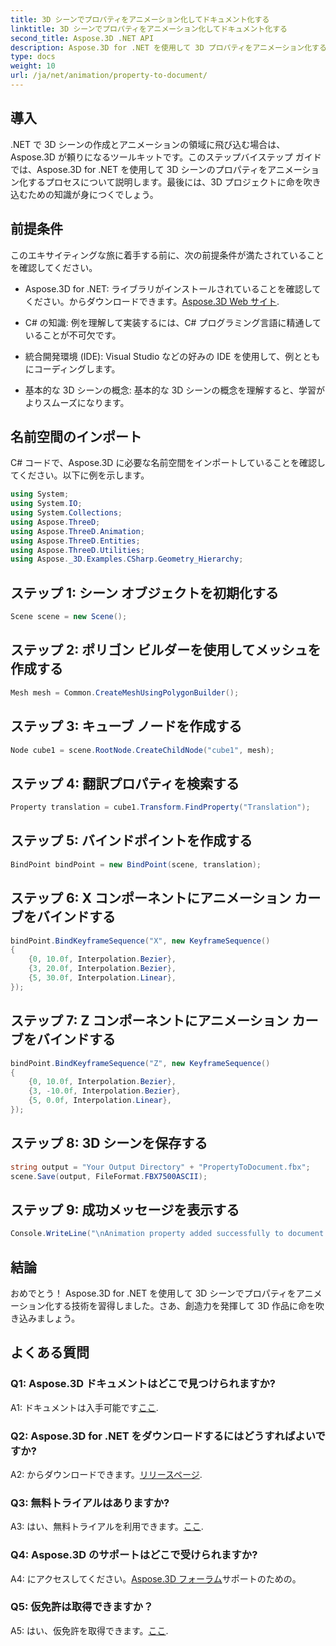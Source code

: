 ```yaml
---
title: 3D シーンでプロパティをアニメーション化してドキュメント化する
linktitle: 3D シーンでプロパティをアニメーション化してドキュメント化する
second_title: Aspose.3D .NET API
description: Aspose.3D for .NET を使用して 3D プロパティをアニメーション化する方法を学びます。ダイナミックなシーンを作成するためのステップバイステップのガイド。
type: docs
weight: 10
url: /ja/net/animation/property-to-document/
---
```

## 導入

.NET で 3D シーンの作成とアニメーションの領域に飛び込む場合は、Aspose.3D が頼りになるツールキットです。このステップバイステップ ガイドでは、Aspose.3D for .NET を使用して 3D シーンのプロパティをアニメーション化するプロセスについて説明します。最後には、3D プロジェクトに命を吹き込むための知識が身につくでしょう。

## 前提条件

このエキサイティングな旅に着手する前に、次の前提条件が満たされていることを確認してください。

- Aspose.3D for .NET: ライブラリがインストールされていることを確認してください。からダウンロードできます。[Aspose.3D Web サイト](https://releases.aspose.com/3d/net/).

- C# の知識: 例を理解して実装するには、C# プログラミング言語に精通していることが不可欠です。

- 統合開発環境 (IDE): Visual Studio などの好みの IDE を使用して、例とともにコーディングします。

- 基本的な 3D シーンの概念: 基本的な 3D シーンの概念を理解すると、学習がよりスムーズになります。

## 名前空間のインポート

C# コードで、Aspose.3D に必要な名前空間をインポートしていることを確認してください。以下に例を示します。

```csharp
using System;
using System.IO;
using System.Collections;
using Aspose.ThreeD;
using Aspose.ThreeD.Animation;
using Aspose.ThreeD.Entities;
using Aspose.ThreeD.Utilities;
using Aspose._3D.Examples.CSharp.Geometry_Hierarchy;
```

## ステップ 1: シーン オブジェクトを初期化する

```csharp
Scene scene = new Scene();
```

## ステップ 2: ポリゴン ビルダーを使用してメッシュを作成する

```csharp
Mesh mesh = Common.CreateMeshUsingPolygonBuilder();
```

## ステップ 3: キューブ ノードを作成する

```csharp
Node cube1 = scene.RootNode.CreateChildNode("cube1", mesh);
```

## ステップ 4: 翻訳プロパティを検索する

```csharp
Property translation = cube1.Transform.FindProperty("Translation");
```

## ステップ 5: バインドポイントを作成する

```csharp
BindPoint bindPoint = new BindPoint(scene, translation);
```

## ステップ 6: X コンポーネントにアニメーション カーブをバインドする

```csharp
bindPoint.BindKeyframeSequence("X", new KeyframeSequence()
{
    {0, 10.0f, Interpolation.Bezier},
    {3, 20.0f, Interpolation.Bezier},
    {5, 30.0f, Interpolation.Linear},
});
```

## ステップ 7: Z コンポーネントにアニメーション カーブをバインドする

```csharp
bindPoint.BindKeyframeSequence("Z", new KeyframeSequence()
{
    {0, 10.0f, Interpolation.Bezier},
    {3, -10.0f, Interpolation.Bezier},
    {5, 0.0f, Interpolation.Linear},
});
```

## ステップ 8: 3D シーンを保存する

```csharp
string output = "Your Output Directory" + "PropertyToDocument.fbx";
scene.Save(output, FileFormat.FBX7500ASCII);
```

## ステップ 9: 成功メッセージを表示する

```csharp
Console.WriteLine("\nAnimation property added successfully to document.\nFile saved at " + output);
```

## 結論

おめでとう！ Aspose.3D for .NET を使用して 3D シーンでプロパティをアニメーション化する技術を習得しました。さあ、創造力を発揮して 3D 作品に命を吹き込みましょう。

## よくある質問

### Q1: Aspose.3D ドキュメントはどこで見つけられますか?

 A1: ドキュメントは入手可能です[ここ](https://reference.aspose.com/3d/net/).

### Q2: Aspose.3D for .NET をダウンロードするにはどうすればよいですか?

 A2: からダウンロードできます。[リリースページ](https://releases.aspose.com/3d/net/).

### Q3: 無料トライアルはありますか?

A3: はい、無料トライアルを利用できます。[ここ](https://releases.aspose.com/).

### Q4: Aspose.3D のサポートはどこで受けられますか?

 A4: にアクセスしてください。[Aspose.3D フォーラム](https://forum.aspose.com/c/3d/18)サポートのための。

### Q5: 仮免許は取得できますか？

 A5: はい、仮免許を取得できます。[ここ](https://purchase.aspose.com/temporary-license/).